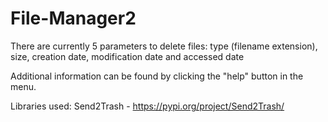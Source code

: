 # File-Manager2

There are currently 5 parameters to delete files: type (filename extension), size, creation date, modification date and accessed date

Additional information can be found by clicking the "help" button in the menu.

Libraries used: 
Send2Trash - https://pypi.org/project/Send2Trash/



